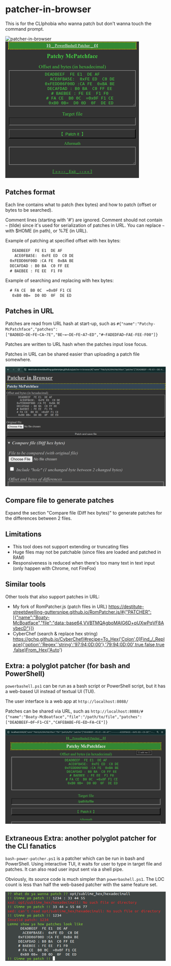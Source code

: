 # patcher-in-browser
This is for the CLIphobia who wanna patch but don't wanna touch the command prompt.

![patcher-in-browser](https://github.com/Destitute-Streetdwelling-Guttersnipe/patcher-in-browser/assets/90743025/1c228cef-90b1-4315-bff5-6fa026cfb7df)
![powerbashell](./doc/powerbashell--small.png)

## Patches format

Each line contains what to patch (hex bytes) and how to patch (offset or bytes to be searched).

Comment lines (starting with '#') are ignored. Comment should not contain `~` (tilde) since it's used for serialization of patches in URL. You can replace `~` with $HOME (in path), or %7E (in URL). 

Example of patching at specified offset with hex bytes:

       DEADBEEF  FE E1  DE AF
        ACE0FBA5E:  0xFE ED  C0 DE
      0xFEDD06F00D :CA FE  0xBA BE
      DECAFDAD : B0 BA  C0 FF EE
      # BAEBEE : FE EE  F1 F0

Example of searching and replacing with hex bytes:

      # FA CE  B0 0C  =0x0F F1 CE
       0xB0 0B=  D0 0D  0F  DE ED

## Patches in URL

Patches are read from URL hash at start-up, such as `#{"name":"Patchy-McPatchface","patches":["BADBED~DE~FE~CA~7E","BE~=~DE~FE~A7~ED","#~FADEDFAD~FAE-FEE-F00"]}`

Patches are written to URL hash when the patches input lose focus.

Patches in URL can be shared easier than uploading a patch file somewhere.

![patcher-in-browser](./doc/patcher-in-browser.png)

## Compare file to generate patches

Expand the section "Compare file (Diff hex bytes)" to generate patches for the differences between 2 files.

## Limitations

* This tool does not support extending or truncating files
* Huge files may not be patchable (since files are loaded and patched in RAM)
* Responsiveness is reduced when there's too many text in text input (only happen with Chrome, not FireFox)

## Similar tools

Other tools that also support patches in URL:

* My fork of RomPatcher.js (patch files in URL) https://destitute-streetdwelling-guttersnipe.github.io/RomPatcher.js/#{"PATCHER":[{"name":"Boaty-McBoatface","file":"data:;base64,VVBTMQAgboMAIG6D+pUXwPqVF8AybecD"}]}
* CyberChef (search & replace hex string) https://gchq.github.io/CyberChef/#recipe=To_Hex('Colon',0)Find_/_Replace({'option':'Regex','string':'97:94:0D:00'},'79:94:0D:00',true,false,true,false)From_Hex('Auto')

## Extra: a polyglot patcher (for bash and PowerShell)

`powerbashell.ps1` can be run as a bash script or PowerShell script, but it has a web-based UI instead of textual UI (TUI).

The user interface is a web app at `http://localhost:8088/`

Patches can be shared via URL, such as `http://localhost:8088/#{"name":"Boaty-McBoatface","file":"/path/to/file","patches":["DEADBEEF~0F~F1~CE","CAFEBABE~FE~ED~FA~CE"]}`

![powerbashell](./doc/powerbashell.png)

## Extraneous Extra: another polyglot patcher for the CLI fanatics

`bash-power-patcher.ps1` is a patcher which can be run in bash and PowerShell.
Using interactive TUI, it waits for user to type in target file and patches.
It can also read user input sent via a shell pipe.

Obviously, its source code is much simpler than `powerbashell.ps1`. The LOC count is less than half the web-based patcher with the same feature set.

![bash-power-patcher](./doc/bash-power-patcher.png)
